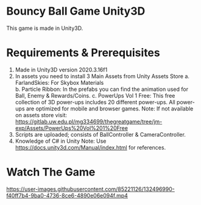# Bouncy Ball Game Unity3D

This game is made in Unity3D. 


# Requirements & Prerequisites 

  1. Made in Unity3D version 2020.3.16f1
  2. In assets you need to install 3 Main Assets from Unity Assets Store
      a.  FarlandSkies: For Skybox Materials      
      b.  Particle Ribbon: In the prefabs you can find the animation used for Ball, Enemy & Rewards/Coins.
      c.  PowerUps Vol 1 Free: This free collection of 3D power-ups includes 20 different power-ups. All power-ups are optimized for mobile and browser games.
      Note: If not available on assets store visit: https://gitlab.uw.edu.pl/mg334699/thegreatgame/tree/jm-exp/Assets/PowerUps%20Vol%201%20Free
  3. Scripts are uploaded; consists of BallController & CameraController. 
  4. Knowledge of C# in Unity
  Note: Use https://docs.unity3d.com/Manual/index.html for references.


# Watch The Game


https://user-images.githubusercontent.com/85221126/132496990-f40ff7b4-9ba0-4736-8ce6-4890e06e094f.mp4

